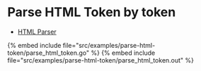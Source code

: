 # Parse HTML Token by token

* [HTML Parser](https://godoc.org/golang.org/x/net/html)

{% embed include file="src/examples/parse-html-token/parse_html_token.go" %}
{% embed include file="src/examples/parse-html-token/parse_html_token.out" %}


